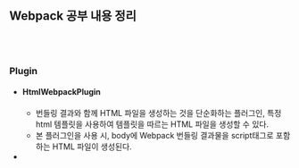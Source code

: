 ## Webpack 공부 내용 정리

<br/>

<br/>

### Plugin

- #### HtmlWebpackPlugin

  - 번들링 결과와 함께 HTML 파일을 생성하는 것을 단순화하는 플러그인, 특정 html 템플릿을 사용하여 템플릿을 따르는 HTML 파일을 생성할 수 있다.
  - 본 플러그인을 사용 시, body에 Webpack 번들링 결과물을 script태그로 포함하는 HTML 파일이 생성된다.

- 

<br/>

<br/>